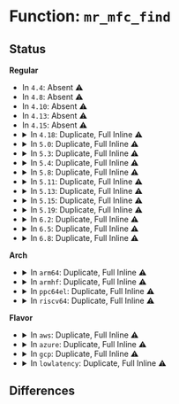 # Function: <code>mr_mfc_find</code>

## Status
<b>Regular</b>
<ul>
<li>
In <code>4.4</code>: Absent ⚠️
</li>
<li>
In <code>4.8</code>: Absent ⚠️
</li>
<li>
In <code>4.10</code>: Absent ⚠️
</li>
<li>
In <code>4.13</code>: Absent ⚠️
</li>
<li>
In <code>4.15</code>: Absent ⚠️
</li>
<li>
<details>
<summary>In <code>4.18</code>: Duplicate, Full Inline ⚠️</summary>

**Collision:** Static Duplication

**Inline:** Full

**Transformation:** False

**Instances:**

```
In net/ipv4/ipmr.c (ffffffff81941763)
Location: include/linux/mroute_base.h:359
Inline: True
Inline callers:
  - net/ipv4/ipmr.c:ipmr_rtm_getroute
  - net/ipv4/ipmr.c:ipmr_get_route
  - net/ipv4/ipmr.c:ip_mr_input
  - net/ipv4/ipmr.c:ipmr_compat_ioctl
  - net/ipv4/ipmr.c:ipmr_ioctl
```
```
In net/ipv6/ip6mr.c (ffffffff819a0a08)
Location: include/linux/mroute_base.h:359
Inline: True
Inline callers:
  - net/ipv6/ip6mr.c:ip6mr_get_route
  - net/ipv6/ip6mr.c:ip6_mr_input
  - net/ipv6/ip6mr.c:ip6mr_compat_ioctl
  - net/ipv6/ip6mr.c:ip6mr_ioctl
```
</details>
</li>
<li>
<details>
<summary>In <code>5.0</code>: Duplicate, Full Inline ⚠️</summary>

**Collision:** Static Duplication

**Inline:** Full

**Transformation:** False

**Instances:**

```
In net/ipv4/ipmr.c (ffffffff81971de6)
Location: include/linux/mroute_base.h:367
Inline: True
Inline callers:
  - net/ipv4/ipmr.c:ipmr_rtm_getroute
  - net/ipv4/ipmr.c:ipmr_get_route
  - net/ipv4/ipmr.c:ip_mr_input
  - net/ipv4/ipmr.c:ipmr_compat_ioctl
  - net/ipv4/ipmr.c:ipmr_ioctl
```
```
In net/ipv6/ip6mr.c (ffffffff819d7608)
Location: include/linux/mroute_base.h:367
Inline: True
Inline callers:
  - net/ipv6/ip6mr.c:ip6mr_get_route
  - net/ipv6/ip6mr.c:ip6_mr_input
  - net/ipv6/ip6mr.c:ip6mr_compat_ioctl
  - net/ipv6/ip6mr.c:ip6mr_ioctl
```
</details>
</li>
<li>
<details>
<summary>In <code>5.3</code>: Duplicate, Full Inline ⚠️</summary>

**Collision:** Static Duplication

**Inline:** Full

**Transformation:** False

**Instances:**

```
In net/ipv4/ipmr.c (ffffffff819db690)
Location: include/linux/mroute_base.h:367
Inline: True
Inline callers:
  - net/ipv4/ipmr.c:ipmr_rtm_getroute
  - net/ipv4/ipmr.c:ipmr_get_route
  - net/ipv4/ipmr.c:ip_mr_input
  - net/ipv4/ipmr.c:ipmr_compat_ioctl
  - net/ipv4/ipmr.c:ipmr_ioctl
```
```
In net/ipv6/ip6mr.c (ffffffff81a4667d)
Location: include/linux/mroute_base.h:367
Inline: True
Inline callers:
  - net/ipv6/ip6mr.c:ip6mr_get_route
  - net/ipv6/ip6mr.c:ip6_mr_input
  - net/ipv6/ip6mr.c:ip6mr_compat_ioctl
  - net/ipv6/ip6mr.c:ip6mr_ioctl
```
</details>
</li>
<li>
<details>
<summary>In <code>5.4</code>: Duplicate, Full Inline ⚠️</summary>

**Collision:** Static Duplication

**Inline:** Full

**Transformation:** False

**Instances:**

```
In net/ipv4/ipmr.c (ffffffff81a1259d)
Location: include/linux/mroute_base.h:367
Inline: True
Inline callers:
  - net/ipv4/ipmr.c:ipmr_rtm_getroute
  - net/ipv4/ipmr.c:ipmr_get_route
  - net/ipv4/ipmr.c:ip_mr_input
  - net/ipv4/ipmr.c:ipmr_compat_ioctl
  - net/ipv4/ipmr.c:ipmr_ioctl
```
```
In net/ipv6/ip6mr.c (ffffffff81a7d26d)
Location: include/linux/mroute_base.h:367
Inline: True
Inline callers:
  - net/ipv6/ip6mr.c:ip6mr_get_route
  - net/ipv6/ip6mr.c:ip6_mr_input
  - net/ipv6/ip6mr.c:ip6mr_compat_ioctl
  - net/ipv6/ip6mr.c:ip6mr_ioctl
```
</details>
</li>
<li>
<details>
<summary>In <code>5.8</code>: Duplicate, Full Inline ⚠️</summary>

**Collision:** Static Duplication

**Inline:** Full

**Transformation:** False

**Instances:**

```
In net/ipv4/ipmr.c (ffffffff81b048de)
Location: include/linux/mroute_base.h:367
Inline: True
Inline callers:
  - net/ipv4/ipmr.c:ipmr_rtm_getroute
  - net/ipv4/ipmr.c:ipmr_get_route
  - net/ipv4/ipmr.c:ip_mr_input
  - net/ipv4/ipmr.c:ipmr_compat_ioctl
  - net/ipv4/ipmr.c:ipmr_ioctl
```
```
In net/ipv6/ip6mr.c (ffffffff81b77c19)
Location: include/linux/mroute_base.h:367
Inline: True
Inline callers:
  - net/ipv6/ip6mr.c:ip6mr_get_route
  - net/ipv6/ip6mr.c:ip6_mr_input
  - net/ipv6/ip6mr.c:ip6mr_compat_ioctl
  - net/ipv6/ip6mr.c:ip6mr_ioctl
```
</details>
</li>
<li>
<details>
<summary>In <code>5.11</code>: Duplicate, Full Inline ⚠️</summary>

**Collision:** Static Duplication

**Inline:** Full

**Transformation:** False

**Instances:**

```
In net/ipv4/ipmr.c (ffffffff81b12a4e)
Location: include/linux/mroute_base.h:367
Inline: True
Inline callers:
  - net/ipv4/ipmr.c:ipmr_rtm_getroute
  - net/ipv4/ipmr.c:ipmr_get_route
  - net/ipv4/ipmr.c:ip_mr_input
  - net/ipv4/ipmr.c:ipmr_compat_ioctl
  - net/ipv4/ipmr.c:ipmr_ioctl
```
```
In net/ipv6/ip6mr.c (ffffffff81b86b99)
Location: include/linux/mroute_base.h:367
Inline: True
Inline callers:
  - net/ipv6/ip6mr.c:ip6mr_get_route
  - net/ipv6/ip6mr.c:ip6_mr_input
  - net/ipv6/ip6mr.c:ip6mr_compat_ioctl
  - net/ipv6/ip6mr.c:ip6mr_ioctl
```
</details>
</li>
<li>
<details>
<summary>In <code>5.13</code>: Duplicate, Full Inline ⚠️</summary>

**Collision:** Static Duplication

**Inline:** Full

**Transformation:** False

**Instances:**

```
In net/ipv4/ipmr.c (ffffffff81b0016e)
Location: include/linux/mroute_base.h:367
Inline: True
Inline callers:
  - net/ipv4/ipmr.c:ipmr_rtm_getroute
  - net/ipv4/ipmr.c:ipmr_get_route
  - net/ipv4/ipmr.c:ip_mr_input
  - net/ipv4/ipmr.c:ipmr_compat_ioctl
  - net/ipv4/ipmr.c:ipmr_ioctl
```
```
In net/ipv6/ip6mr.c (ffffffff81b7585d)
Location: include/linux/mroute_base.h:367
Inline: True
Inline callers:
  - net/ipv6/ip6mr.c:ip6mr_get_route
  - net/ipv6/ip6mr.c:ip6_mr_input
  - net/ipv6/ip6mr.c:ip6mr_compat_ioctl
  - net/ipv6/ip6mr.c:ip6mr_ioctl
```
</details>
</li>
<li>
<details>
<summary>In <code>5.15</code>: Duplicate, Full Inline ⚠️</summary>

**Collision:** Static Duplication

**Inline:** Full

**Transformation:** False

**Instances:**

```
In net/ipv4/ipmr.c (ffffffff81bc129e)
Location: include/linux/mroute_base.h:367
Inline: True
Inline callers:
  - net/ipv4/ipmr.c:ipmr_rtm_getroute
  - net/ipv4/ipmr.c:ipmr_get_route
  - net/ipv4/ipmr.c:ip_mr_input
  - net/ipv4/ipmr.c:ipmr_compat_ioctl
  - net/ipv4/ipmr.c:ipmr_ioctl
```
```
In net/ipv6/ip6mr.c (ffffffff81c4026d)
Location: include/linux/mroute_base.h:367
Inline: True
Inline callers:
  - net/ipv6/ip6mr.c:ip6mr_get_route
  - net/ipv6/ip6mr.c:ip6_mr_input
  - net/ipv6/ip6mr.c:ip6mr_compat_ioctl
  - net/ipv6/ip6mr.c:ip6mr_ioctl
```
</details>
</li>
<li>
<details>
<summary>In <code>5.19</code>: Duplicate, Full Inline ⚠️</summary>

**Collision:** Static Duplication

**Inline:** Full

**Transformation:** False

**Instances:**

```
In net/ipv4/ipmr.c (ffffffff81d55c5e)
Location: include/linux/mroute_base.h:369
Inline: True
Inline callers:
  - net/ipv4/ipmr.c:ipmr_rtm_getroute
  - net/ipv4/ipmr.c:ipmr_get_route
  - net/ipv4/ipmr.c:ip_mr_input
  - net/ipv4/ipmr.c:ipmr_compat_ioctl
  - net/ipv4/ipmr.c:ipmr_ioctl
```
```
In net/ipv6/ip6mr.c (ffffffff81dde87c)
Location: include/linux/mroute_base.h:369
Inline: True
Inline callers:
  - net/ipv6/ip6mr.c:ip6mr_get_route
  - net/ipv6/ip6mr.c:ip6_mr_input
  - net/ipv6/ip6mr.c:ip6mr_compat_ioctl
  - net/ipv6/ip6mr.c:ip6mr_ioctl
```
</details>
</li>
<li>
<details>
<summary>In <code>6.2</code>: Duplicate, Full Inline ⚠️</summary>

**Collision:** Static Duplication

**Inline:** Full

**Transformation:** False

**Instances:**

```
In net/ipv4/ipmr.c (ffffffff81f1ffde)
Location: include/linux/mroute_base.h:372
Inline: True
Inline callers:
  - net/ipv4/ipmr.c:ipmr_rtm_getroute
  - net/ipv4/ipmr.c:ipmr_get_route
  - net/ipv4/ipmr.c:ip_mr_input
  - net/ipv4/ipmr.c:ipmr_compat_ioctl
  - net/ipv4/ipmr.c:ipmr_ioctl
```
```
In net/ipv6/ip6mr.c (ffffffff81fad32f)
Location: include/linux/mroute_base.h:372
Inline: True
Inline callers:
  - net/ipv6/ip6mr.c:ip6mr_rtm_getroute
  - net/ipv6/ip6mr.c:ip6mr_get_route
  - net/ipv6/ip6mr.c:ip6_mr_input
  - net/ipv6/ip6mr.c:ip6mr_compat_ioctl
  - net/ipv6/ip6mr.c:ip6mr_ioctl
```
</details>
</li>
<li>
<details>
<summary>In <code>6.5</code>: Duplicate, Full Inline ⚠️</summary>

**Collision:** Static Duplication

**Inline:** Full

**Transformation:** False

**Instances:**

```
In net/ipv4/ipmr.c (ffffffff81f7fade)
Location: include/linux/mroute_base.h:372
Inline: True
Inline callers:
  - net/ipv4/ipmr.c:ipmr_rtm_getroute
  - net/ipv4/ipmr.c:ipmr_get_route
  - net/ipv4/ipmr.c:ip_mr_input
  - net/ipv4/ipmr.c:ipmr_compat_ioctl
  - net/ipv4/ipmr.c:ipmr_ioctl
```
```
In net/ipv6/ip6mr.c (ffffffff8200daef)
Location: include/linux/mroute_base.h:372
Inline: True
Inline callers:
  - net/ipv6/ip6mr.c:ip6mr_rtm_getroute
  - net/ipv6/ip6mr.c:ip6mr_get_route
  - net/ipv6/ip6mr.c:ip6_mr_input
  - net/ipv6/ip6mr.c:ip6mr_compat_ioctl
  - net/ipv6/ip6mr.c:ip6mr_ioctl
```
</details>
</li>
<li>
<details>
<summary>In <code>6.8</code>: Duplicate, Full Inline ⚠️</summary>

**Collision:** Static Duplication

**Inline:** Full

**Transformation:** False

**Instances:**

```
In net/ipv4/ipmr.c (ffffffff8204615e)
Location: include/linux/mroute_base.h:372
Inline: True
Inline callers:
  - net/ipv4/ipmr.c:ipmr_rtm_getroute
  - net/ipv4/ipmr.c:ipmr_get_route
  - net/ipv4/ipmr.c:ip_mr_input
  - net/ipv4/ipmr.c:ipmr_compat_ioctl
  - net/ipv4/ipmr.c:ipmr_ioctl
```
```
In net/ipv6/ip6mr.c (ffffffff820dd56f)
Location: include/linux/mroute_base.h:372
Inline: True
Inline callers:
  - net/ipv6/ip6mr.c:ip6mr_rtm_getroute
  - net/ipv6/ip6mr.c:ip6mr_get_route
  - net/ipv6/ip6mr.c:ip6_mr_input
  - net/ipv6/ip6mr.c:ip6mr_compat_ioctl
  - net/ipv6/ip6mr.c:ip6mr_ioctl
```
</details>
</li>
</ul>
<b>Arch</b>
<ul>
<li>
<details>
<summary>In <code>arm64</code>: Duplicate, Full Inline ⚠️</summary>

**Collision:** Static Duplication

**Inline:** Full

**Transformation:** False

**Instances:**

```
In net/ipv4/ipmr.c (ffff800010ccb284)
Location: include/linux/mroute_base.h:367
Inline: True
Inline callers:
  - net/ipv4/ipmr.c:ipmr_rtm_getroute
  - net/ipv4/ipmr.c:ipmr_get_route
  - net/ipv4/ipmr.c:ip_mr_input
  - net/ipv4/ipmr.c:ipmr_compat_ioctl
  - net/ipv4/ipmr.c:ipmr_ioctl
```
```
In net/ipv6/ip6mr.c (ffff800010d47f40)
Location: include/linux/mroute_base.h:367
Inline: True
Inline callers:
  - net/ipv6/ip6mr.c:ip6mr_get_route
  - net/ipv6/ip6mr.c:ip6_mr_input
  - net/ipv6/ip6mr.c:ip6mr_compat_ioctl
  - net/ipv6/ip6mr.c:ip6mr_ioctl
```
</details>
</li>
<li>
<details>
<summary>In <code>armhf</code>: Duplicate, Full Inline ⚠️</summary>

**Collision:** Static Duplication

**Inline:** Full

**Transformation:** False

**Instances:**

```
In net/ipv4/ipmr.c (c0dd6bc4)
Location: include/linux/mroute_base.h:367
Inline: True
Inline callers:
  - net/ipv4/ipmr.c:ipmr_rtm_getroute
  - net/ipv4/ipmr.c:ipmr_get_route
  - net/ipv4/ipmr.c:ip_mr_input
  - net/ipv4/ipmr.c:ipmr_ioctl
```
```
In net/ipv6/ip6mr.c (c0e45804)
Location: include/linux/mroute_base.h:367
Inline: True
Inline callers:
  - net/ipv6/ip6mr.c:ip6mr_cache_find
```
</details>
</li>
<li>
<details>
<summary>In <code>ppc64el</code>: Duplicate, Full Inline ⚠️</summary>

**Collision:** Static Duplication

**Inline:** Full

**Transformation:** False

**Instances:**

```
In net/ipv4/ipmr.c (c000000000dec418)
Location: include/linux/mroute_base.h:367
Inline: True
Inline callers:
  - net/ipv4/ipmr.c:ipmr_rtm_getroute
  - net/ipv4/ipmr.c:ipmr_get_route
  - net/ipv4/ipmr.c:ip_mr_input
  - net/ipv4/ipmr.c:ipmr_compat_ioctl
  - net/ipv4/ipmr.c:ipmr_ioctl
```
```
In net/ipv6/ip6mr.c (c000000000e7d3b8)
Location: include/linux/mroute_base.h:367
Inline: True
Inline callers:
  - net/ipv6/ip6mr.c:ip6mr_get_route
  - net/ipv6/ip6mr.c:ip6_mr_input
  - net/ipv6/ip6mr.c:ip6mr_compat_ioctl
  - net/ipv6/ip6mr.c:ip6mr_ioctl
```
</details>
</li>
<li>
<details>
<summary>In <code>riscv64</code>: Duplicate, Full Inline ⚠️</summary>

**Collision:** Static Duplication

**Inline:** Full

**Transformation:** False

**Instances:**

```
In net/ipv4/ipmr.c (ffffffe00082142c)
Location: include/linux/mroute_base.h:367
Inline: True
Inline callers:
  - net/ipv4/ipmr.c:ipmr_rtm_getroute
  - net/ipv4/ipmr.c:ipmr_get_route
  - net/ipv4/ipmr.c:ip_mr_input
  - net/ipv4/ipmr.c:ipmr_ioctl
```
```
In net/ipv6/ip6mr.c (ffffffe00087e4e0)
Location: include/linux/mroute_base.h:367
Inline: True
Inline callers:
  - net/ipv6/ip6mr.c:ip6mr_cache_find
```
</details>
</li>
</ul>
<b>Flavor</b>
<ul>
<li>
<details>
<summary>In <code>aws</code>: Duplicate, Full Inline ⚠️</summary>

**Collision:** Static Duplication

**Inline:** Full

**Transformation:** False

**Instances:**

```
In net/ipv4/ipmr.c (ffffffff819b1e80)
Location: include/linux/mroute_base.h:367
Inline: True
Inline callers:
  - net/ipv4/ipmr.c:ipmr_rtm_getroute
  - net/ipv4/ipmr.c:ipmr_get_route
  - net/ipv4/ipmr.c:ip_mr_input
  - net/ipv4/ipmr.c:ipmr_compat_ioctl
  - net/ipv4/ipmr.c:ipmr_ioctl
```
```
In net/ipv6/ip6mr.c (ffffffff81a1c8fd)
Location: include/linux/mroute_base.h:367
Inline: True
Inline callers:
  - net/ipv6/ip6mr.c:ip6mr_get_route
  - net/ipv6/ip6mr.c:ip6_mr_input
  - net/ipv6/ip6mr.c:ip6mr_compat_ioctl
  - net/ipv6/ip6mr.c:ip6mr_ioctl
```
</details>
</li>
<li>
<details>
<summary>In <code>azure</code>: Duplicate, Full Inline ⚠️</summary>

**Collision:** Static Duplication

**Inline:** Full

**Transformation:** False

**Instances:**

```
In net/ipv4/ipmr.c (ffffffff8196e4b0)
Location: include/linux/mroute_base.h:367
Inline: True
Inline callers:
  - net/ipv4/ipmr.c:ipmr_rtm_getroute
  - net/ipv4/ipmr.c:ipmr_get_route
  - net/ipv4/ipmr.c:ip_mr_input
  - net/ipv4/ipmr.c:ipmr_compat_ioctl
  - net/ipv4/ipmr.c:ipmr_ioctl
```
```
In net/ipv6/ip6mr.c (ffffffff819d96bd)
Location: include/linux/mroute_base.h:367
Inline: True
Inline callers:
  - net/ipv6/ip6mr.c:ip6mr_get_route
  - net/ipv6/ip6mr.c:ip6_mr_input
  - net/ipv6/ip6mr.c:ip6mr_compat_ioctl
  - net/ipv6/ip6mr.c:ip6mr_ioctl
```
</details>
</li>
<li>
<details>
<summary>In <code>gcp</code>: Duplicate, Full Inline ⚠️</summary>

**Collision:** Static Duplication

**Inline:** Full

**Transformation:** False

**Instances:**

```
In net/ipv4/ipmr.c (ffffffff81a1c720)
Location: include/linux/mroute_base.h:367
Inline: True
Inline callers:
  - net/ipv4/ipmr.c:ipmr_rtm_getroute
  - net/ipv4/ipmr.c:ipmr_get_route
  - net/ipv4/ipmr.c:ip_mr_input
  - net/ipv4/ipmr.c:ipmr_compat_ioctl
  - net/ipv4/ipmr.c:ipmr_ioctl
```
```
In net/ipv6/ip6mr.c (ffffffff81a8737d)
Location: include/linux/mroute_base.h:367
Inline: True
Inline callers:
  - net/ipv6/ip6mr.c:ip6mr_get_route
  - net/ipv6/ip6mr.c:ip6_mr_input
  - net/ipv6/ip6mr.c:ip6mr_compat_ioctl
  - net/ipv6/ip6mr.c:ip6mr_ioctl
```
</details>
</li>
<li>
<details>
<summary>In <code>lowlatency</code>: Duplicate, Full Inline ⚠️</summary>

**Collision:** Static Duplication

**Inline:** Full

**Transformation:** False

**Instances:**

```
In net/ipv4/ipmr.c (ffffffff81a276cb)
Location: include/linux/mroute_base.h:367
Inline: True
Inline callers:
  - net/ipv4/ipmr.c:ipmr_rtm_getroute
  - net/ipv4/ipmr.c:ipmr_get_route
  - net/ipv4/ipmr.c:ip_mr_input
  - net/ipv4/ipmr.c:ipmr_compat_ioctl
  - net/ipv4/ipmr.c:ipmr_ioctl
```
```
In net/ipv6/ip6mr.c (ffffffff81a93f4d)
Location: include/linux/mroute_base.h:367
Inline: True
Inline callers:
  - net/ipv6/ip6mr.c:ip6mr_get_route
  - net/ipv6/ip6mr.c:ip6_mr_input
  - net/ipv6/ip6mr.c:ip6mr_compat_ioctl
  - net/ipv6/ip6mr.c:ip6mr_ioctl
```
</details>
</li>
</ul>

## Differences
